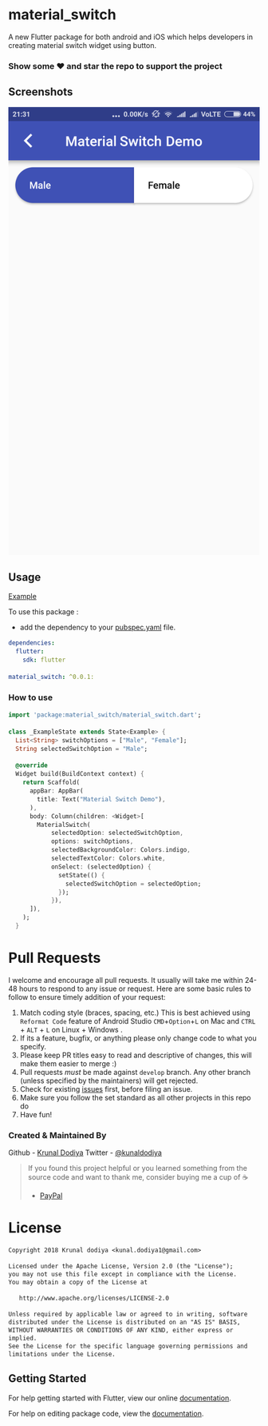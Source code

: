 # material_switch

A new Flutter package for both android and iOS which helps developers in creating material switch widget using button.

### Show some :heart: and star the repo to support the project

## Screenshots

![alt text](Screenshot_2018-08-12-21-31-52-746_com.ssx.socialstock.png)

## Usage

[Example](https://github.com/kunaldodiya/material_switch/blob/master/example/example.dart)

To use this package :

- add the dependency to your [pubspec.yaml](https://github.com/kunaldodiya/material_switch/blob/master/pubspec.yaml) file.

```yaml
dependencies:
  flutter:
    sdk: flutter

material_switch: ^0.0.1:
```

### How to use

```dart
import 'package:material_switch/material_switch.dart';

class _ExampleState extends State<Example> {
  List<String> switchOptions = ["Male", "Female"];
  String selectedSwitchOption = "Male";

  @override
  Widget build(BuildContext context) {
    return Scaffold(
      appBar: AppBar(
        title: Text("Material Switch Demo"),
      ),
      body: Column(children: <Widget>[
        MaterialSwitch(
            selectedOption: selectedSwitchOption,
            options: switchOptions,
            selectedBackgroundColor: Colors.indigo,
            selectedTextColor: Colors.white,
            onSelect: (selectedOption) {
              setState(() {
                selectedSwitchOption = selectedOption;
              });
            }),
      ]),
    );
  }
```

# Pull Requests

I welcome and encourage all pull requests. It usually will take me within 24-48 hours to respond to any issue or request. Here are some basic rules to follow to ensure timely addition of your request:

1.  Match coding style (braces, spacing, etc.) This is best achieved using `Reformat Code` feature of Android Studio `CMD`+`Option`+`L` on Mac and `CTRL` + `ALT` + `L` on Linux + Windows .
2.  If its a feature, bugfix, or anything please only change code to what you specify.
3.  Please keep PR titles easy to read and descriptive of changes, this will make them easier to merge :)
4.  Pull requests _must_ be made against `develop` branch. Any other branch (unless specified by the maintainers) will get rejected.
5.  Check for existing [issues](https://github.com/kunaldodiya/material_switch/issues) first, before filing an issue.
6.  Make sure you follow the set standard as all other projects in this repo do
7.  Have fun!

### Created & Maintained By

Github - [Krunal Dodiya](https://github.com/kunaldodiya)
Twitter - [@kunaldodiya](https://www.twitter.com/mrkunaldodiya)

> If you found this project helpful or you learned something from the source code and want to thank me, consider buying me a cup of :coffee:
>
> - [PayPal](https://paypal.me/krunaldodiya)

# License

    Copyright 2018 Krunal dodiya <kunal.dodiya1@gmail.com>

    Licensed under the Apache License, Version 2.0 (the "License");
    you may not use this file except in compliance with the License.
    You may obtain a copy of the License at

       http://www.apache.org/licenses/LICENSE-2.0

    Unless required by applicable law or agreed to in writing, software
    distributed under the License is distributed on an "AS IS" BASIS,
    WITHOUT WARRANTIES OR CONDITIONS OF ANY KIND, either express or implied.
    See the License for the specific language governing permissions and
    limitations under the License.

## Getting Started

For help getting started with Flutter, view our online [documentation](https://flutter.io/).

For help on editing package code, view the [documentation](https://flutter.io/developing-packages/).
